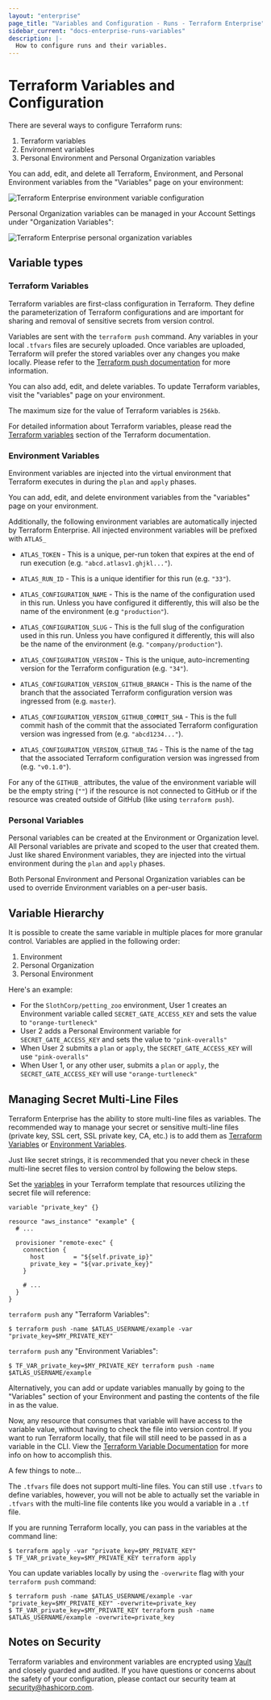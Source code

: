 ```yaml
---
layout: "enterprise"
page_title: "Variables and Configuration - Runs - Terraform Enterprise"
sidebar_current: "docs-enterprise-runs-variables"
description: |-
  How to configure runs and their variables.
---
```


# Terraform Variables and Configuration

There are several ways to configure Terraform runs:

1. Terraform variables
2. Environment variables
3. Personal Environment and Personal Organization variables

You can add, edit, and delete all Terraform, Environment, and Personal
Environment variables from the "Variables" page on your environment:

![Terraform Enterprise environment variable configuration](docs/tfe-variables.png)

Personal Organization variables can be managed in your Account Settings under
"Organization Variables":

![Terraform Enterprise personal organization variables](docs/tfe-organization-variables.png)

## Variable types 

### Terraform Variables

Terraform variables are first-class configuration in Terraform. They define the
parameterization of Terraform configurations and are important for sharing and
removal of sensitive secrets from version control.

Variables are sent with the `terraform push` command. Any variables in your local
`.tfvars` files are securely uploaded. Once variables are uploaded, Terraform
will prefer the stored variables over any changes you make locally. Please refer
to the [Terraform push documentation](https://www.terraform.io/docs/commands/push.html)
for more information.

You can also add, edit, and delete variables. To update Terraform variables,
visit the "variables" page on your environment.

The maximum size for the value of Terraform variables is `256kb`.

For detailed information about Terraform variables, please read the
[Terraform variables](https://terraform.io/docs/configuration/variables.html)
section of the Terraform documentation.

### Environment Variables

Environment variables are injected into the virtual environment that Terraform
executes in during the `plan` and `apply` phases.

You can add, edit, and delete environment variables from the "variables" page
on your environment.

Additionally, the following environment variables are automatically injected by
Terraform Enterprise. All injected environment variables will be prefixed with `ATLAS_`

- `ATLAS_TOKEN` - This is a unique, per-run token that expires at the end of
  run execution (e.g. `"abcd.atlasv1.ghjkl..."`).

- `ATLAS_RUN_ID` - This is a unique identifier for this run (e.g. `"33"`).

- `ATLAS_CONFIGURATION_NAME` - This is the name of the configuration used in
  this run. Unless you have configured it differently, this will also be the
  name of the environment (e.g `"production"`).

- `ATLAS_CONFIGURATION_SLUG` - This is the full slug of the configuration used
  in this run. Unless you have configured it differently, this will also be the
  name of the environment (e.g. `"company/production"`).

- `ATLAS_CONFIGURATION_VERSION` - This is the unique, auto-incrementing version
  for the Terraform configuration (e.g. `"34"`).

- `ATLAS_CONFIGURATION_VERSION_GITHUB_BRANCH` - This is the name of the branch
  that the associated Terraform configuration version was ingressed from
  (e.g. `master`).

- `ATLAS_CONFIGURATION_VERSION_GITHUB_COMMIT_SHA` - This is the full commit hash
  of the commit that the associated Terraform configuration version was
  ingressed from (e.g. `"abcd1234..."`).

- `ATLAS_CONFIGURATION_VERSION_GITHUB_TAG` - This is the name of the tag
  that the associated Terraform configuration version was ingressed from
  (e.g. `"v0.1.0"`).

For any of the `GITHUB_` attributes, the value of the environment variable will
be the empty string (`""`) if the resource is not connected to GitHub or if the
resource was created outside of GitHub (like using `terraform push`).

### Personal Variables

Personal variables can be created at the Environment or Organization level. All
Personal variables are private and scoped to the user that created them. Just
like shared Environment variables, they are injected into the virtual 
environment during the `plan` and `apply` phases.

Both Personal Environment and Personal Organization variables can be used to
override Environment variables on a per-user basis. 

## Variable Hierarchy 

It is possible to create the same variable in multiple places for more granular
control. Variables are applied in the following order:

1. Environment
2. Personal Organization
3. Personal Environment

Here's an example: 

* For the `SlothCorp/petting_zoo` environment, User 1 creates
an Environment variable called `SECRET_GATE_ACCESS_KEY` and sets the value to
`"orange-turtleneck"`
* User 2 adds a Personal Environment variable for 
`SECRET_GATE_ACCESS_KEY` and sets the value to `"pink-overalls"`
* When User 2 submits a `plan` or `apply`, the `SECRET_GATE_ACCESS_KEY`
will use `"pink-overalls"`
* When User 1, or any other user, submits a `plan` or `apply`, the
`SECRET_GATE_ACCESS_KEY` will use `"orange-turtleneck"`

## Managing Secret Multi-Line Files

Terraform Enterprise has the ability to store multi-line files as variables. The
recommended way to manage your secret or sensitive multi-line files (private key,
SSL cert, SSL private key, CA, etc.) is to add them as
[Terraform Variables](#terraform-variables) or
[Environment Variables](#environment-variables).

Just like secret strings, it is recommended that you never check in these
multi-line secret files to version control by following the below steps.

Set the [variables](https://www.terraform.io/docs/configuration/variables.html)
in your Terraform template that resources utilizing the secret file will
reference:

```hcl
variable "private_key" {}

resource "aws_instance" "example" {
  # ...

  provisioner "remote-exec" {
    connection {
      host        = "${self.private_ip}"
      private_key = "${var.private_key}"
    }

    # ...
  }
}
```

`terraform push` any "Terraform Variables":

    $ terraform push -name $ATLAS_USERNAME/example -var "private_key=$MY_PRIVATE_KEY"

`terraform push` any "Environment Variables":

    $ TF_VAR_private_key=$MY_PRIVATE_KEY terraform push -name $ATLAS_USERNAME/example

Alternatively, you can add or update variables manually by going to the
"Variables" section of your Environment and pasting the contents of the file in
as the value.

Now, any resource that consumes that variable will have access to the variable value, without having to check the file into version control. If you want to run Terraform locally, that file will still need to be passed in as a variable in the CLI. View the [Terraform Variable Documentation](https://www.terraform.io/docs/configuration/variables.html) for more info on how to accomplish this.

A few things to note...

The `.tfvars` file does not support multi-line files. You can still use
`.tfvars` to define variables, however, you will not be able to actually set the
variable in `.tfvars` with the multi-line file contents like you would a
variable in a `.tf` file.

If you are running Terraform locally, you can pass in the variables at the
command line:

    $ terraform apply -var "private_key=$MY_PRIVATE_KEY"
    $ TF_VAR_private_key=$MY_PRIVATE_KEY terraform apply

You can update variables locally by using the `-overwrite` flag with your `terraform push` command:

    $ terraform push -name $ATLAS_USERNAME/example -var "private_key=$MY_PRIVATE_KEY" -overwrite=private_key
    $ TF_VAR_private_key=$MY_PRIVATE_KEY terraform push -name $ATLAS_USERNAME/example -overwrite=private_key

## Notes on Security

Terraform variables and environment variables are encrypted using
[Vault](https://vaultproject.io) and closely guarded and audited. If you have
questions or concerns about the safety of your configuration, please contact
our security team at [security@hashicorp.com](mailto:security@hashicorp.com).

